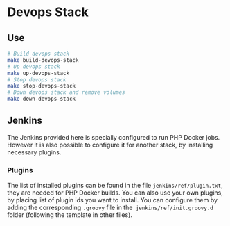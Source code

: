 # Devops Stack

## Use

```bash
# Build devops stack
make build-devops-stack
# Up devops stack
make up-devops-stack
# Stop devops stack
make stop-devops-stack
# Down devops stack and remove volumes
make down-devops-stack
```

## Jenkins

The Jenkins provided here is specially configured to run PHP Docker jobs. However it is also possible to configure it for another stack, by installing necessary plugins.

### Plugins

The list of installed plugins can be found in the file `jenkins/ref/plugin.txt`, they are needed for PHP Docker builds.
You can also use your own plugins, by placing list of plugin ids you want to install.
You can configure them by adding the corresponding `.groovy` file in the` jenkins/ref/init.groovy.d` folder (following the template in other files).
